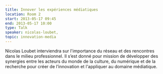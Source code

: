 ```yaml
---
title: Innover les expériences médiatiques
location: Room 2
start: 2013-05-17 09:45
end: 2013-05-17 10:00
type: Talk
speaker: nicolas-loubet,
topic: innovation-media
---
```


Nicolas Loubet interviendra sur l'importance du réseau et des rencontres dans le milieu professionnel. Il s’est donné pour mission de développer des synergies entre les acteurs du monde de la culture, du numérique et de la recherche pour créer de l’innovation et l'appliquer au domaine médiatique.